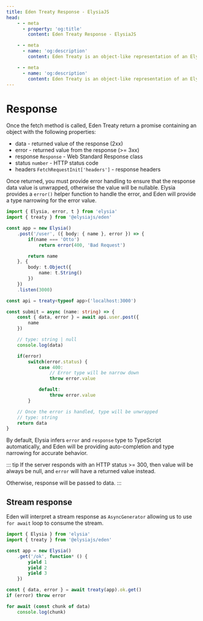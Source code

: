 ```yaml
---
title: Eden Treaty Response - ElysiaJS
head:
    - - meta
      - property: 'og:title'
        content: Eden Treaty Response - ElysiaJS

    - - meta
      - name: 'og:description'
        content: Eden Treaty is an object-like representation of an Elysia server, providing an end-to-end type safety, and a significantly improved developer experience. With Eden, we can fetch an API from Elysia server fully type-safe without code generation.

    - - meta
      - name: 'og:description'
        content: Eden Treaty is an object-like representation of an Elysia server, providing an end-to-end type safety, and a significantly improved developer experience. With Eden, we can fetch an API from Elysia server fully type-safe without code generation.
---
```


# Response
Once the fetch method is called, Eden Treaty return a promise containing an object with the following properties:
- data - returned value of the response (2xx)
- error - returned value from the response (>= 3xx)
- response `Response` - Web Standard Response class
- status `number` - HTTP status code
- headers `FetchRequestInit['headers']` - response headers

Once returned, you must provide error handling to ensure that the response data value is unwrapped, otherwise the value will be nullable. Elysia provides a `error()` helper function to handle the error, and Eden will provide a type narrowing for the error value. 

```typescript twoslash
import { Elysia, error, t } from 'elysia'
import { treaty } from '@elysiajs/eden'

const app = new Elysia()
    .post('/user', ({ body: { name }, error }) => {
        if(name === 'Otto')
            return error(400, 'Bad Request')

        return name
    }, {
        body: t.Object({
            name: t.String()
        })
    })
    .listen(3000)

const api = treaty<typeof app>('localhost:3000')

const submit = async (name: string) => {
    const { data, error } = await api.user.post({
        name
    })

    // type: string | null
    console.log(data)

    if(error)
        switch(error.status) {
            case 400:
                // Error type will be narrow down
                throw error.value

            default:
                throw error.value
        }

    // Once the error is handled, type will be unwrapped
    // type: string
    return data
}
```

By default, Elysia infers `error` and `response` type to TypeScript automatically, and Eden will be providing auto-completion and type narrowing for accurate behavior.

::: tip
If the server responds with an HTTP status >= 300, then value will be always be null, and `error` will have a returned value instead.

Otherwise, response will be passed to data.
:::

## Stream response
Eden will interpret a stream response as `AsyncGenerator` allowing us to use `for await` loop to consume the stream.


```typescript twoslash
import { Elysia } from 'elysia'
import { treaty } from '@elysiajs/eden'

const app = new Elysia()
	.get('/ok', function* () {
		yield 1
		yield 2
		yield 3
	})

const { data, error } = await treaty(app).ok.get()
if (error) throw error

for await (const chunk of data)
	console.log(chunk)
```

